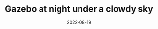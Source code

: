 ---
title: "Gazebo at night under a clowdy sky"
layout: picture
picture: /assets/camera-roll/2022/2022-08-19-gazebo-at-night-under-a-cloudy-sky/20220819_070624284_iOS.jpg
thumbnail: /assets/camera-roll/2022/2022-08-19-gazebo-at-night-under-a-cloudy-sky/20220819_070624284_iOS-thumbnail.jpg
date: 2022-08-19
tags:
  - Gazebo at Night
  - Bothell
  - Looking Up
  - Nighttime
  - Photograph  
---